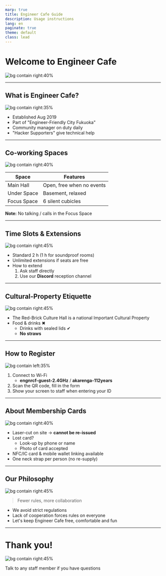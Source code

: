```yaml
---
marp: true
title: Engineer Cafe Guide
description: Usage instructions
lang: en
paginate: true
theme: default
class: lead
---
```


# Welcome to Engineer Cafe
![bg contain right:40%](/assets/images/engineercafelogo.png)

<!-- _narration: Welcome everyone to Engineer Cafe, a public space where engineers can learn, connect and grow. This deck explains our facilities and how to use them. -->

---

## What is Engineer Cafe?
![bg contain right:35%](/assets/images/engineerfriendlogo.png)

- Established Aug 2019  
- Part of "Engineer-Friendly City Fukuoka"  
- Community manager on duty daily  
- "Hacker Supporters" give technical help

<!-- _narration: Engineer Cafe was born through cooperation between Fukuoka City and its citizens. Our community manager and volunteer Hacker Supporters assist you every day. -->

---

## Co-working Spaces
![bg contain right:40%](/assets/images/concentratespace.jpg)

| Space       | Features                  |
|-------------|---------------------------|
| Main Hall   | Open, free when no events |
| Under Space | Basement, relaxed         |
| Focus Space | 6 silent cubicles         |

**Note:** No talking / calls in the Focus Space

<!-- _narration: You can choose from three areas. Remember the Focus Space is a strict quiet zone; tell reception if you need to move seats. -->

---

## Time Slots & Extensions
![bg contain right:45%](/assets/images/discord.jpg)

- Standard 2 h (1 h for soundproof rooms)
- Unlimited extensions if seats are free
- How to extend  
  1. Ask staff directly  
  2. Use our **Discord** reception channel

<!-- _narration: Seats are allotted in two-hour blocks but you may extend as often as you like when space is available. Request extensions early via staff or Discord. -->

---

## Cultural-Property Etiquette
![bg contain right:45%](/assets/images/notalloweat.png)

- The Red-Brick Culture Hall is a national Important Cultural Property
- Food & drinks ✖  
  - Drinks with sealed lids ✔  
  - **No straws**

<!-- _narration: Because the hall is a protected cultural asset, food is prohibited. Sealed drinks are the only exception—and straws are still not allowed. -->

---

## How to Register
![bg contain left:35%](/assets/images/engineercafewifi.png)

1. Connect to Wi-Fi  
   - **engnrcf-guest-2.4GHz** / **akarenga-112years**  
2. Scan the QR code, fill in the form  
3. Show your screen to staff when entering your ID

<!-- _narration: Start by connecting to our guest Wi-Fi, then register via the QR code. Please enter the membership ID together with staff to avoid mistakes. -->

---

## About Membership Cards
![bg contain right:40%](/assets/images/membershipcards.jpg)

- Laser-cut on site → **cannot be re-issued**  
- Lost card?  
  - Look-up by phone or name  
  - Photo of card accepted  
- NFC/IC card & mobile wallet linking available  
- One neck strap per person (no re-supply)

---

## Our Philosophy
![bg contain right:45%](/assets/images/welcomeoerson.png)

> Fewer rules, more collaboration

- We avoid strict regulations  
- Lack of cooperation forces rules on everyone  
- Let's keep Engineer Cafe free, comfortable and fun

<!-- _narration: We strive to minimise formal rules. With mutual respect, we can keep the café flexible and welcoming for all. -->

---

# Thank you!
![bg contain right:45%](/assets/images/regsterform.png)

Talk to any staff member if you have questions

<!-- _narration: That concludes the guide. Feel free to reach out to our team any time. -->
